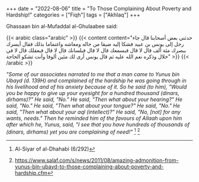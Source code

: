 +++
date = "2022-08-06"
title = "To Those Complaining About Poverty and Hardship!"
categories = ["Fiqh"]
tags = ["Akhlaq"]
+++

Ghassaan bin al-Mufaddal al-Ghulaabee said:


{{< arabic class="arabic" >}}
{{< content content="حدثني بعض أصحابنا قال جاء رجل إلى يونس بن عبيد فشكا إليه ضيقا من حاله ومعاشه واغتماما بذلك فقال أيسرك ببصرك مئة ألف قال لا قال فبسمعك قال لا قال فبلسانك قال لا قال فبعقلك قال لا في خلال وذكره نعم الله عليه ثم قال يونس أرى لك مئين ألوفا وأنت تشكو الحاجة" >}}
{{< /arabic  >}}
<!--more-->
_"Some of our associates narrated to me that a man came to Yunus bin Ubayd (d. 139H) and complained of the hardship he was going through in his livelihood and of his anxiety because of it. So he said (to him), "Would you be happy to give up your eyesight for a hundred thousand (dinars, dirhams)?" He said, "No." He said, "Then what about your hearing?" He said, "No." He said, "Then what about your tongue?" He said, "No." He said, "Then what about your aql (intellect)?" He said, "No, [not] for any wants, needs." Then he reminded him of the favours of Allaah upon him after which he, Yunus, said, "I see that you have hundreds of thousands of (dinars, dirhams) yet you are complaining of need!"_ [^1] [^2]

[^1]: Al-Siyar of al-Dhahabi (6/292)
[^2]: https://www.salaf.com/s/news/2011/08/amazing-admonition-from-yunus-bin-ubayd-to-those-complaining-about-poverty-and-hardship.cfm
